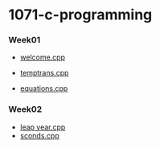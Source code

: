 # 1071-c-programming

### Week01

* [welcome.cpp](https://github.com/becky4141/1071-c-programming/blob/master/w01/welcome.cpp)

* [temptrans.cpp](https://github.com/becky4141/1071-c-programming/blob/master/w01/temptrans.cpp)
* [equations.cpp](https://github.com/becky4141/1071-c-programming/blob/master/w01/equations.cpp)

### Week02

* [leap year.cpp](https://github.com/becky4141/1071-c-programming/blob/master/w02/leap%20year.cpp)
* [sconds.cpp](https://github.com/becky4141/1071-c-programming/blob/master/w02/seconds.cpp)
<!--stackedit_data:
eyJoaXN0b3J5IjpbLTQ3NzYwMzQ5MV19
-->